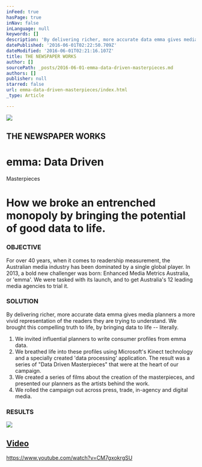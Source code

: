 ```yaml
---
inFeed: true
hasPage: true
inNav: false
inLanguage: null
keywords: []
description: 'By delivering richer, more accurate data emma gives media planners a more vivid representation of the readers they are trying to understand. We brought this compelling truth to life, by bringing data to life – literally.'
datePublished: '2016-06-01T02:22:50.709Z'
dateModified: '2016-06-01T02:21:16.107Z'
title: THE NEWSPAPER WORKS
author: []
sourcePath: _posts/2016-06-01-emma-data-driven-masterpieces.md
authors: []
publisher: null
starred: false
url: emma-data-driven-masterpieces/index.html
_type: Article

---
```

![](https://the-grid-user-content.s3-us-west-2.amazonaws.com/59b3f37b-85e2-4d00-851d-68cc06621868.jpg)

## THE NEWSPAPER WORKS

# emma: Data Driven  
Masterpieces

# How we broke an entrenched monopoly by bringing the potential of good data to life.

### OBJECTIVE

For over 40 years, when it comes to readership measurement, the Australian media industry has been dominated by a single global player. In 2013, a bold new challenger was born: Enhanced Media Metrics Australia, or 'emma'. We were tasked with its launch, and to get Australia's 12 leading media agencies to trial it.

### SOLUTION

By delivering richer, more accurate data emma gives media planners a more vivid representation of the readers they are trying to understand. We brought this compelling truth to life, by bringing data to life -- literally.

1. We invited influential planners to write consumer profiles from emma data.
2. We breathed life into these profiles using Microsoft's Kinect technology and a specially created 'data processing' application. The result was a series of "Data Driven Masterpieces" that were at the heart of our campaign.
3. We created a series of films about the creation of the masterpieces, and presented our planners as the artists behind the work.
4. We rolled the campaign out across press, trade, in-agency and digital media.

### RESULTS
![](https://imgflo.herokuapp.com/graph/vahj1ThiexotieMo/2196d0c6755e06467cca1ab86a26b8e2/passthrough.png?height=200&input=https%3A%2F%2Fs3-us-west-2.amazonaws.com%2Fthe-grid-img%2Fp%2F74db2f2feb2f440c733ee0f5a73cee9b31a0fd2d.png&width=701)

## [Video][0]

https://www.youtube.com/watch?v=CM7gxokrgSU

[0]: https://www.youtube.com/watch?v=CM7gxokrgSU